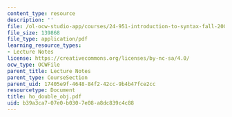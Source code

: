 ```yaml
---
content_type: resource
description: ''
file: /ol-ocw-studio-app/courses/24-951-introduction-to-syntax-fall-2003/b39a3ca707e0b0307e08a8dc839c4c88_ho_double_obj.pdf
file_size: 139868
file_type: application/pdf
learning_resource_types:
- Lecture Notes
license: https://creativecommons.org/licenses/by-nc-sa/4.0/
ocw_type: OCWFile
parent_title: Lecture Notes
parent_type: CourseSection
parent_uid: 17405e9f-4648-84f2-42cc-9b4b47fce2cc
resourcetype: Document
title: ho_double_obj.pdf
uid: b39a3ca7-07e0-b030-7e08-a8dc839c4c88
---
```

